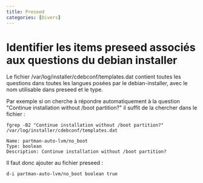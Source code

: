 ```yaml
---
title: Preseed
categories: [Divers]
---
```



# Identifier les items preseed associés aux questions du debian installer

Le fichier /var/log/installer/cdebconf/templates.dat contient toutes les questions dans toutes les langues posées par le debian-installer, avec le nom utilisable dans preseed et le type.

Par exemple si on cherche à répondre automatiquement à la question "Continue installation without /boot partition?" il suffit de la chercher dans le fichier :

```
fgrep -B2 "Continue installation without /boot partition?" /var/log/installer/cdebconf/templates.dat
```

```
Name: partman-auto-lvm/no_boot
Type: boolean
Description: Continue installation without /boot partition?
```

Il faut donc ajouter au fichier preseed : 

```
d-i partman-auto-lvm/no_boot boolean true
```

